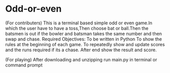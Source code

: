 # Odd-or-even
(For contributers)
This is a terminal based simple odd or even game.In which the user have to have a toss,Then choose bat or ball.Then the batsmen is out if the bowler and batsman takes the same number and then swap and chase.
Required Objectives:
  To be written in Python
  To show the rules at the beginning of each game.
  To repeatedly show and update scores and the runs required if its a chase.
  After end show the result and score.
  
  (For playing)
  After downloading and unzipping run main.py in terminal or command prompt
    
